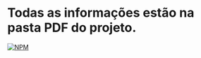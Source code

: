 # Todas as informações estão na pasta PDF do projeto.
[![NPM](https://img.shields.io/apm/l/react)](https://github.com/GuiDev45/course-springboot-2-java-11/blob/master/LICENSE)

